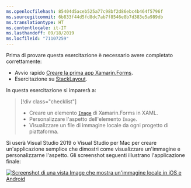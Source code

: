 ```yaml
---
ms.openlocfilehash: 85404d5aceb525a77c98bf2d86ebc4b464f5796f
ms.sourcegitcommit: 6b833f44d5fd8dc7ab7f8546e8b7d383e5a989db
ms.translationtype: HT
ms.contentlocale: it-IT
ms.lasthandoff: 09/18/2019
ms.locfileid: "71107259"
---
```

Prima di provare questa esercitazione è necessario avere completato correttamente:

- Avvio rapido [Creare la prima app Xamarin.Forms](~/get-started/first-app/index.md).
- Esercitazione su [StackLayout](~/get-started/tutorials/stacklayout/index.yml).

In questa esercitazione si imparerà a:

> [!div class="checklist"]
>
> - Creare un elemento [`Image`](xref:Xamarin.Forms.Image) di Xamarin.Forms in XAML.
> - Personalizzare l'aspetto dell'elemento `Image`.
> - Visualizzare un file di immagine locale da ogni progetto di piattaforma.

Si userà Visual Studio 2019 o Visual Studio per Mac per creare un'applicazione semplice che dimostri come visualizzare un'immagine e personalizzarne l'aspetto. Gli screenshot seguenti illustrano l'applicazione finale:

[![Screenshot di una vista Image che mostra un'immagine locale in iOS e Android](../images/local-file.png "Vista Image che mostra un'immagine locale")](../images/local-file-large.png#lightbox "Vista Image che mostra un'immagine locale")
